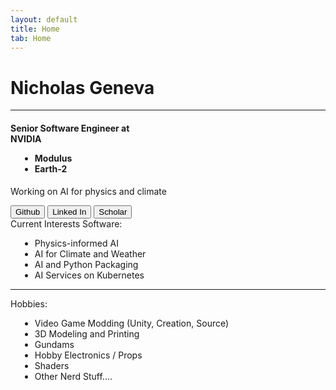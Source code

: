 ```yaml
---
layout: default
title: Home
tab: Home
---
```


<div class="vertical-flex">
<div class="flex-center">
<div class="container" id="fade-in">
<div class="row">
    <h1 class="title-text">Nicholas Geneva</h1>
</div>
<div class="row">
    <div class="col-4"></div>
    <div class="col-4"><hr class="cs-hr" /></div>
    <div class="col-4"></div>
</div>
<div class="row">
    <h4 class="title-text">
        Senior Software Engineer at
        <div class="cs-tooltip">
        NVIDIA
        <span style="left: 130%" class="text">
            <ul style="margin-left: 15px; overflow: visible;">
                <li>Modulus</li>
                <li>Earth-2</li>
            </ul>
        </span>
        </div>
    </h4>
    <p class="title-text">Working on AI for physics and climate</p>
</div>
<div class="row">
    <div class="button-container container" id="fade-in">
        <button class="cs-btn" onclick="window.open('https://github.com/NickGeneva','_blank')">Github</button>
        <button class="cs-btn" onclick="window.open('https://www.linkedin.com/in/nicholas-geneva-b9a295211/','_blank')">Linked In</button>
        <button class="cs-btn" onclick="window.open('https://scholar.google.com/citations?user=taB-MmEAAAAJ&hl=en/','_blank')">Scholar</button>
    </div>
</div>
</div>
</div>

<!-- Footer -->
<div class="flex-footer">
<div class="container" id="fade-in">
<div class="row cs-tooltip tool-tip">
    Current Interests
    <span style="bottom: 130%" class="text">
    Software:
    <ul style="margin-left: 15px; overflow: visible;">
        <li>Physics-informed AI</li>
        <li>AI for Climate and Weather</li>
        <li>AI and Python Packaging</li>
        <li>AI Services on Kubernetes</li>
    </ul>
    <hr class="cs-hr" />
    Hobbies:
    <ul style="margin-left: 15px; overflow: visible;">
        <li>Video Game Modding (Unity, Creation, Source)</li>
        <li>3D Modeling and Printing</li>
        <li>Gundams</li>
        <li>Hobby Electronics / Props</li>
        <li>Shaders</li>
        <li>Other Nerd Stuff....</li>
    </ul>
    </span>
</div>
</div>
</div>
</div>
